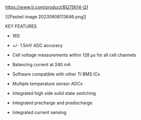 https://www.ti.com/product/BQ75614-Q1

![[Pasted image 20230608113646.png]]

KEY FEATURES

- 16S
- +/- 1.5mV ADC accuracy
- Cell voltage measurements within 128 μs for all cell channels
- Balancing current at 240 mA
- Software compatible with other TI BMS ICs
- Multiple temperature sensor ADCs

- Integrated high side solid state switching
- Integrated precharge and predischarge
- Integrated current sensing